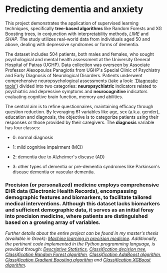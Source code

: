 # Predicting dementia and anxiety
This project demonstrates the application of supervised learning techniques, specifically **tree-based algorithms** like Random Forests and XG Boosting trees, in conjunction with interpretability methods, *LIME* and *SHAP*. 
The study utilizes real-world data from individuals aged 50 and above, dealing with depressive syndromes or forms of dementia.

The dataset includes 504 patients, both males and females, who sought psychological and mental health assessment at the University General Hospital of Patras (UGHP).
Data collection was overseen by Associate Professor Alexopoulos Panagiotis from UGHP's Special Clinic of Psychiatry and Early Diagnosis of Neurological Disorders. 
Patients underwent comprehensive neuropsychological assessments (take a look: ['Diagnostic tools'](https://github.com/VasilisPappas/Precision-Medicine-via-Machine-learning/blob/main/Diagnostic%20tools.md)) divided into two categories: **neuropsychiatric** indicators related to psychiatric and depressive symptoms 
and **neurocognitive** indicators evaluating cognitive brain function, memory and abilities.


The central aim is to refine questionnaires, maintaining efficacy through question reduction. 
By leveraging 61 variables like age, sex (a.k.a. gender), education and diagnosis, the objective is to categorize patients using their responses or those provided by their caregivers.
The **diagnosis** variable has four classes: 

* 0: normal diagnosis 

* 1: mild cognitive impairment (MCI)

* 2: dementia due to Alzheimer's disease (AD)

* 3: other types of dementia or pre-dementia syndromes like Parkinson's disease dementia or vascular dementia. 

### Precision (or personalized) medicine employs comprehensive EHR data (Electronic Health Records), encompassing demographic features and biomarkers, to facilitate tailored medical interventions. Although this dataset lacks biomarkers and sufficient demographic data, it serves as an initial foray into precision medicine, where patients are distinguished based on a growing array of variables.

*Further details about the entire project can be found in my master's thesis (available in Greek): [Machine learning in precision medicine](https://nemertes.library.upatras.gr/handle/10889/24195).
Additionally, the pertinent code implemented in the Python programming language, is provided through: [Descriptive Statistics](https://github.com/VasilisPappas/Precision-Medicine-via-Machine-learning/blob/main/Descriptive%20Statistics.ipynb), [Classification decision tree](https://github.com/VasilisPappas/Precision-Medicine-via-Machine-learning/blob/main/Classification%20decision%20tree.ipynb), [Classification Random Forest algorithm](https://github.com/VasilisPappas/Precision-Medicine-via-Machine-learning/blob/main/Classification%20Random%20Forest%20algorithm.ipynb), [Classification AdaBoost algorithm](https://github.com/VasilisPappas/Precision-Medicine-via-Machine-learning/blob/main/Classification%20AdaBoost%20algorithm.ipynb), [Classification Gradient Boosting algorithm](https://github.com/VasilisPappas/Precision-Medicine-via-Machine-learning/blob/main/Classification%20Gradient%20Boosting%20algorithm.ipynb) and [Classification XGBoost algorithm](https://github.com/VasilisPappas/Precision-Medicine-via-Machine-learning/blob/main/Classification%20XGBoost%20algorithm.ipynb).*
